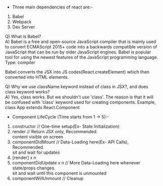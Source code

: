 * Three main dependencies of react are:-   
1. Babel   
2. Webpack   
3. Dev Server   

Q) What is Babel?   
A) Babel is a free and open-source JavaScript compiler that is mainly used to convert ECMAScript 2015+ code into a backwards compatible version of JavaScript that can be run by older JavaScript engines. Babel is popular tool for using the newest features of the JavaScript programming language.   
Type: compiler   

Babel converts the JSX into JS codes(React.createElement) which then converted into HTML elements.   

Q) Why we use className keyword instead of class in JSX?, and does class keyword works?   
A) Yes, class works. But we shouldn't use 'class'. The reason is that it will be confused with 'class' keyword used for creating components. Example, class App extends React.Component   

* Component LifeCycle (Time starts from 1 -> 5):-   
1. constructor	// One-time setup(Ex- State Initialization)   
2. render	// Return JSX only, Recommended.   
	content visible on screen   
3. componentDidMount	// Data-Loading here(Ex- API Calls), Recommended.   
	sit and wait for updates  
4. [render] x n   
5. componentDidUpdate x n	// More Data-Loading here whenever state/props changes.   
	sit and wait until this component is unmounted   
6. componentWillUnmount	// Cleanup   